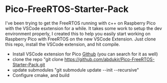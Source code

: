 # Pico-FreeRTOS-Starter-Pack
I've been trying to get the FreeRTOS running with c++ on Raspberry Pico with the VSCode esxtension for a while. It takes some work to setup the dev environment properly, I created this to help you easily start working on Raspberry Pico with FreeRTOS on the new VSCode Extension. Just clone this repo, install the VSCode extension, and hit compile. 

- Install VSCode extension for Pico [Github](https://github.com/raspberrypi/pico-vscode) (you can search for it as well)
- clone the repo "git clone https://github.com/abdukir/Pico-FreeRTOS-Starter-Pack.git
- update submodules "git submodule update --init --recursive"
- Configure cmake, and build
